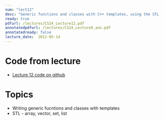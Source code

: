 ```yaml
---
num: "lect12"
desc: "Generic functions and classes with C++ templates, using the STL "
ready: true
pdfurl: /lectures/CS24_Lecture12.pdf
annotatedpdfurl: /lectures/CS24_Lecture9_ann.pdf
annotatedready: false
lecture_date:  2012-05-14
---
```


# Code from lecture

* [Lecture 12 code on github](https://github.com/ucsb-cs24-s18/cs24-s18-lectures/tree/master/lec-12)

# Topics
* Writing generic fucntions and classes with templates
* STL - array, vector, set, list





